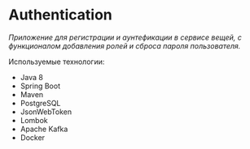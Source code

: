 # Authentication

*Приложение для регистрации и аунтефикации в сервисе вещей,
с функционалом добавления ролей и сброса пароля пользователя.*

Используемые технологии:
- Java 8
- Spring Boot
- Maven
- PostgreSQL
- JsonWebToken
- Lombok
- Apache Kafka
- Docker

